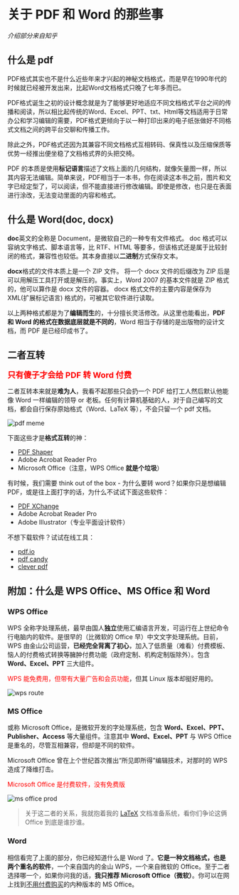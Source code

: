 # 关于 PDF 和 Word 的那些事

*介绍部分来自知乎*

## 什么是 pdf

PDF格式其实也不是什么近些年来才兴起的神秘文档格式，而是早在1990年代的时候就已经被开发出来，比起Word文档格式只晚了七年多而已。

PDF格式诞生之初的设计概念就是为了能够更好地适应不同文档格式平台之间的传播和阅读，所以相比起传统的Word、Excel、PPT、txt、Html等文档适用于日常办公和学习编辑的需要，PDF格式更倾向于以一种打印出来的电子纸张做好不同格式文档之间的跨平台交聊和传播工作。

除此之外，PDF格式还因为其兼容不同文档格式互相转码、保真性以及压缩保质等优势一经推出便坐稳了文档格式界的头把交椅。

PDF 的本质是使用**标记语言**描述了文档上面的几何结构，就像矢量图一样，所以其内容无法编辑。简单来说，PDF相当于一本书，你在阅读这本书之前，图片和文字已经定型了，可以阅读，但不能直接进行修改编辑。即使是修改，也只是在表面进行涂改，无法变动里面的内容和格式。

## 什么是 Word(doc, docx)

**doc**英文的全称是 Document，是微软自己的一种专有文件格式。 doc 格式可以容纳文字格式、脚本语言等，比 RTF、HTML 等要多，但该格式还是属于比较封闭的格式，兼容性也较低。其本身直接以**二进制**方式保存文本。

**docx**格式的文件本质上是一个 ZIP 文件。 将一个 docx 文件的后缀改为 ZIP 后是可以用解压工具打开或是解压的。事实上，Word 2007 的基本文件就是 ZIP 格式的，他可以算作是 docx 文件的容器。 docx 格式文件的主要内容是保存为 XML(扩展标记语言) 格式的，可被其它软件进行读取。

以上两种格式都是为了**编辑而生**的，十分擅长灵活修改。从这里也能看出，**PDF 和 Word 的格式在数据底层就是不同的**，Word 相当于存储的是出版物的设计文档，而 PDF 是已经印成书了。

## 二者互转

<font color="red" style="font-weight:bold;font-size:large">只有傻子才会给 PDF 转 Word 付费</font>

二者互转本来就是**难为人**，我看不起那些只会扔一个 PDF 给打工人然后默认他能像 Word 一样编辑的领导 or 老板。任何有计算机基础的人，对于自己编写的文档，都会自行保存原始格式（Word、LaTeX 等），不会只留一个 pdf 文档。

![pdf meme](https://images7.memedroid.com/images/UPLOADED109/56c9a5ba97be5.jpeg)

下面这些才是**格式互转**的神：

- [PDF Shaper](https://www.pdfshaper.com/)
- Adobe Acrobat Reader Pro
- Microsoft Office（注意，WPS Office **就是个垃圾**）

有时候，我们需要 think out of the box - 为什么要转 word？如果你只是想编辑 PDF，或是往上面打字的话，为什么不试试下面这些软件：

- [PDF XChange](https://pdf-xchange.eu/pdf-xchange-editor/index.htm)
- Adobe Acrobat Reader Pro
- Adobe Illustrator（专业平面设计软件）

不想下载软件？试试在线工具：

- [pdf.io](https://pdf.io/)
- [pdf candy](https://pdfcandy.com/cn/)
- [clever pdf](https://www.cleverpdf.com/cn)

## 附加：什么是 WPS Office、MS Office 和 Word

### WPS Office

WPS 全称字处理系统，最早由国人**独立**使用汇编语言开发，可运行在上世纪命令行电脑内的软件。是很早的（比微软的 Office 早）中文文字处理系统。目前，WPS 由金山公司运营，**已经完全背离了初心**，加入了低质量（难看）付费模板、恼人的付费格式转换等臃肿付费功能（政府定制、机构定制版除外）。包含 **Word、Excel、PPT** 三大组件。

<font color="red">WPS 能免费用，但带有大量广告和会员功能</font>，但其 Linux 版本却挺好用的。

![wps route](https://pic1.zhimg.com/v2-e4232a95a6b148a31238c6e2ecb159e2_r.jpg?source=1940ef5c)

### MS Office

或称 Microsoft Office，是微软开发的字处理系统，包含 **Word、Excel、PPT、Publisher、Access** 等大量组件。注意其中 **Word、Excel、PPT** 与 WPS Office 是重名的，尽管互相兼容，但却是不同的软件。

Microsoft Office 曾在上个世纪首次推出“所见即所得”编辑技术，对那时的 WPS 造成了降维打击。

<font color="red">Microsoft Office 是付费软件，没有免费版</font>

![ms office prod](https://itechhacks.com/wp-content/uploads/2021/05/Download-MS-Office-2013.jpg)

> 关于这二者的关系，我就抱着我的 [LaTeX](https://www.latex-project.org/) 文档准备系统，看你们争论这俩 Office 到底是谁抄谁。

### Word

相信看完了上面的部分，你已经知道什么是 Word 了。**它是一种文档格式，也是两个重名的软件**，一个来自国内的金山 WPS，一个来自微软的 Office。至于二者选择哪一个，如果你问我的话，**我只推荐 Microsoft Office（微软）**。你可以在网上找到[不用付费购买](https://otp.landian.vip/zh-cn/)的内种版本的 MS Office。